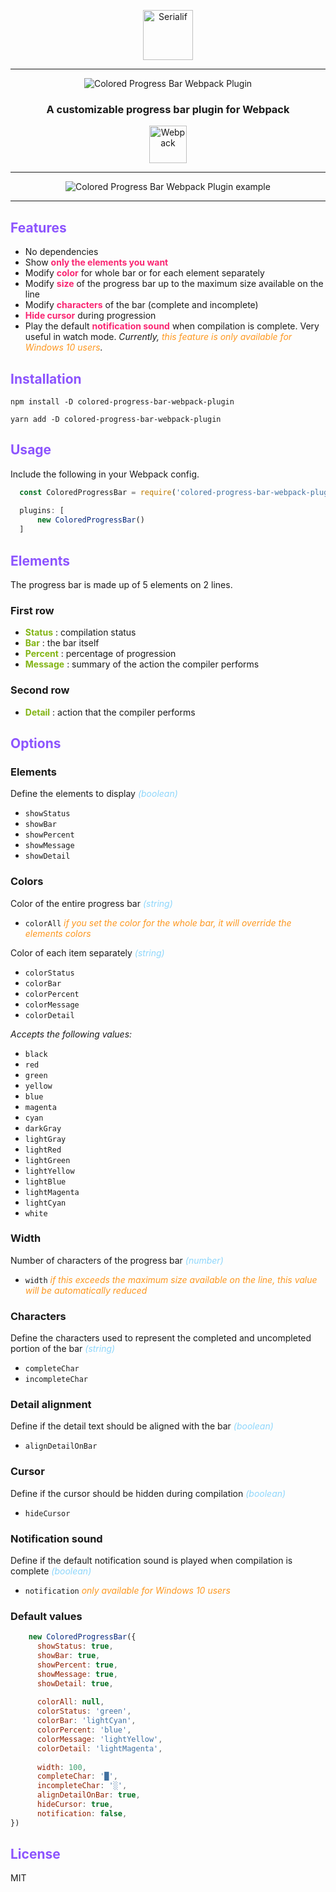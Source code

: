 <div align="center">
    <p align="center"><a href="https://serialif.com"><img width="80" height="80" src="https://serialif.com/images/serialif-white.png" alt="Serialif"></a>
<hr>
    <p align="center"><img src="https://serialif.com/images/colored-progress-bar-webpack-plugin-logo.png"
             alt="Colored Progress Bar Webpack Plugin"></p>

<h3 align="center">A customizable progress bar plugin for Webpack</h3>
<p align="center"><a href="https://github.com/webpack/webpack"><img width="60" height="60" src="https://webpack.js.org/assets/icon-square-big.svg" alt="Webpack"></a></p>
<hr>
<p align="center"><img src="https://serialif.com/images/colored-progress-bar-webpack-plugin-demos.png"
             alt="Colored Progress Bar Webpack Plugin example"></p>
</div>
<hr>

## <span style="color: #8C54FE">Features</span>
- No dependencies
- Show <span style="color: #F92672">**only the elements you want**</span>
- Modify <span style="color: #F92672">**color**</span> for whole bar or for each element separately
- Modify <span style="color: #F92672">**size**</span> of the progress bar up to the maximum size available on the line
- Modify <span style="color: #F92672">**characters**</span> of the bar (complete and incomplete)
- <span style="color: #F92672">**Hide cursor**</span> during progression
- Play the default <span style="color: #F92672">**notification sound**</span> when compilation is complete. Very useful 
  in watch mode. *Currently, <span style="color: #FD971F">this feature is only available for Windows 10 users</span>.*

## <span style="color: #8C54FE">Installation</span>

```
npm install -D colored-progress-bar-webpack-plugin
```
```
yarn add -D colored-progress-bar-webpack-plugin
```

## <span style="color: #8C54FE">Usage</span>

Include the following in your Webpack config.

```javascript
  const ColoredProgressBar = require('colored-progress-bar-webpack-plugin');
  
  plugins: [
      new ColoredProgressBar()
  ]
```

## <span style="color: #8C54FE">Elements</span>
The progress bar is made up of 5 elements on 2 lines.
### First row

- <span style="color: #82B414">**Status**</span> : compilation status
- <span style="color: #82B414">**Bar**</span> : the bar itself 
- <span style="color: #82B414">**Percent**</span> : percentage of progression
- <span style="color: #82B414">**Message**</span> : summary of the action the compiler performs

### Second row
- <span style="color: #82B414">**Detail**</span> : action that the compiler performs

## <span style="color: #8C54FE">Options</span>
### Elements
Define the elements to display <span style="color: #8ED6FB">*(boolean)*</span>
  - `showStatus`
  - `showBar`
  - `showPercent`
  - `showMessage`
  - `showDetail`

### Colors
Color of the entire progress bar <span style="color: #8ED6FB">*(string)*</span>
  - `colorAll` <span style="color: #FD971F">*if you set the color for the whole bar, it will override the elements colors*</span>
  

Color of each item separately <span style="color: #8ED6FB">*(string)*</span>
  - `colorStatus`
  - `colorBar`
  - `colorPercent`
  - `colorMessage`
  - `colorDetail`

*Accepts the following values:*
  - `black`
  - `red`
  - `green`
  - `yellow`
  - `blue`
  - `magenta`
  - `cyan`
  - `darkGray`
  - `lightGray`
  - `lightRed`
  - `lightGreen`
  - `lightYellow`
  - `lightBlue`
  - `lightMagenta`
  - `lightCyan`
  - `white`

### Width
Number of characters of the progress bar <span style="color: #8ED6FB">*(number)*</span>
  - `width` <span style="color: #FD971F">*if this exceeds the maximum size available on the line, this value will be automatically reduced*</span>

### Characters
Define the characters used to represent the completed and uncompleted portion of the bar <span style="color: #8ED6FB">*(string)*</span>
  - `completeChar`
  - `incompleteChar`

### Detail alignment
Define if the detail text should be aligned with the bar <span style="color: #8ED6FB">*(boolean)*</span>
  - `alignDetailOnBar`

### Cursor
Define if the cursor should be hidden during compilation <span style="color: #8ED6FB">*(boolean)*</span>
  - `hideCursor`
### Notification sound

Define if the default notification sound is played when compilation is complete <span style="color: #8ED6FB">*(boolean)*</span>
  - `notification` <span style="color: #FD971F">*only available for Windows 10 users*</span>


### Default values

```javascript
    new ColoredProgressBar({
      showStatus: true,
      showBar: true,
      showPercent: true,
      showMessage: true,
      showDetail: true,
    
      colorAll: null,
      colorStatus: 'green',
      colorBar: 'lightCyan',
      colorPercent: 'blue',
      colorMessage: 'lightYellow',
      colorDetail: 'lightMagenta',
    
      width: 100,
      completeChar: '█',
      incompleteChar: '░',
      alignDetailOnBar: true,
      hideCursor: true,
      notification: false,
})
```
## <span style="color: #8C54FE">License</span>

MIT